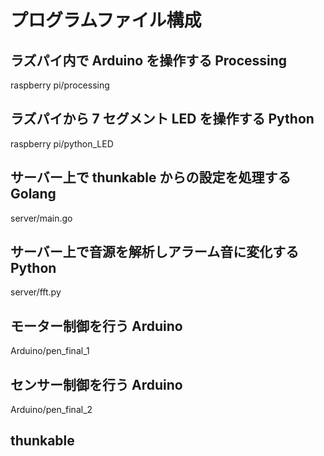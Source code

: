 # プログラムファイル構成

## ラズパイ内で Arduino を操作する Processing

raspberry pi/processing

## ラズパイから 7 セグメント LED を操作する Python

raspberry pi/python_LED

## サーバー上で thunkable からの設定を処理する Golang

server/main.go

## サーバー上で音源を解析しアラーム音に変化する Python

server/fft.py

## モーター制御を行う Arduino

Arduino/pen_final_1

## センサー制御を行う Arduino

Arduino/pen_final_2

## thunkable
